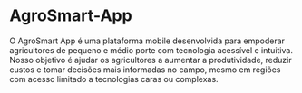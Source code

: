 # AgroSmart-App
O AgroSmart App é uma plataforma mobile desenvolvida para empoderar agricultores de pequeno e médio porte com tecnologia acessível e intuitiva. Nosso objetivo é ajudar os agricultores a aumentar a produtividade, reduzir custos e tomar decisões mais informadas no campo, mesmo em regiões com acesso limitado a tecnologias caras ou complexas.
